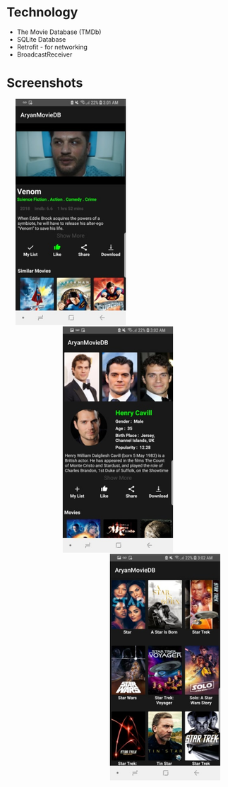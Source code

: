 # Technology
<ul>
<li>The Movie Database (TMDb)</li>
<li>SQLite Database</li>
<li>Retrofit - for networking</li>
<li>BroadcastReceiver</li>
</ul>

# Screenshots
<div style="text-align: left; marginRight: 5px; ">
  <img src="app/src/main/java/com/example/aryansingh/aryanmoviedb/Images/44416515_712217605804621_7158912516163108864_n.jpg" height=512 width=250 hspace="20"/>
  </div>
<div style="text-align: center; marginRight: 5px; ">
<img src="app/src/main/java/com/example/aryansingh/aryanmoviedb/Images/44453006_781234815553498_1836435437749534720_n.jpg" height=512 width=250 hspace="20"/>
  </div>

<div style="text-align: right; marginRight: 5px; ">
<img src="app/src/main/java/com/example/aryansingh/aryanmoviedb/Images/44474643_2142904032618409_712422657932394496_n.jpg" height=512 width=250 hspace="20"/>
  </div>


